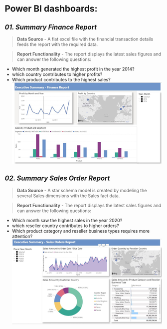 # Power BI dashboards:

## _01. Summary Finance Report_
> **Data Source** - A flat excel file with the financial transaction details feeds the report with the required data.

> **Report Functionality** - The report displays the latest sales figures and can answer the following questions:
  * Which month generated the highest profit in the year 2014?
  * which country contributes to higher profits?
  * Which product contributes to the highest sales? 
 ![Summary Finance Report](https://github.com/etegaurav/Projects/blob/master/Data%20Modeling%20and%20Analytics/Power%20BI/01.Finance%20Report.JPG)

## _02. Summary Sales Order Report_
> **Data Source** - A star schema model is created by modeling the several Sales dimensions with the Sales fact data.

> **Report Functionality** - The report displays the latest sales figures and can answer the following questions:
  * Which month saw the highest sales in the year 2020?
  * which reseller country contributes to higher orders?
  * Which product category and reseller business types requires more attention? 
 ![Summary Finance Report](https://github.com/etegaurav/Projects/blob/master/Data%20Modeling%20and%20Analytics/Power%20BI/02.Sales%20Order%20Report.JPG)
